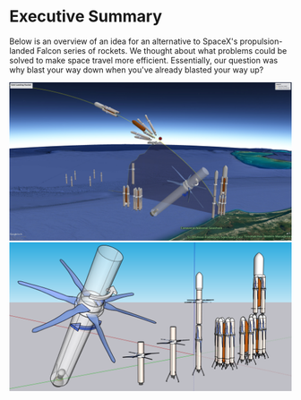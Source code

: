 # Executive Summary

Below is an overview of an idea for an alternative to SpaceX's propulsion-landed Falcon series of rockets. We thought about what problems could be solved to make space travel more efficient. Essentially, our question was why blast your way down when you've already blasted your way up? 

<img src="https://github.com/danjulsj/rotor-image-stuff/blob/main/hires_coldlanding.jpg"/>


<img src="https://github.com/danjulsj/rotor-image-stuff/blob/main/Capture18.PNG"/>


